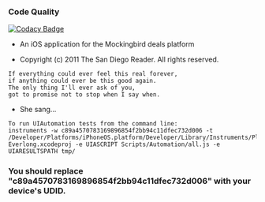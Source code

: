                     
### Code Quality
[![Codacy Badge](https://api.codacy.com/project/badge/Grade/c279153036014a629432b6e20e13d30e)](https://www.codacy.com?utm_source=github.com&amp;utm_medium=referral&amp;utm_content=ENO8/VMG-Everlong-IOS&amp;utm_campaign=Badge_Grade)


- An iOS application for the Mockingbird deals platform

- Copyright (c) 2011 The San Diego Reader. All rights reserved.

```
If everything could ever feel this real forever,
if anything could ever be this good again.
The only thing I'll ever ask of you,
got to promise not to stop when I say when.
```
- She sang...

```
To run UIAutomation tests from the command line:
instruments -w c89a4570783169896854f2bb94c11dfec732d006 -t /Developer/Platforms/iPhoneOS.platform/Developer/Library/Instruments/PlugIns/AutomationInstrument.bundle/Contents/Resources/Automation.tracetemplate Everlong.xcodeproj -e UIASCRIPT Scripts/Automation/all.js -e UIARESULTSPATH tmp/
```
### You should replace "c89a4570783169896854f2bb94c11dfec732d006" with your device's UDID.

